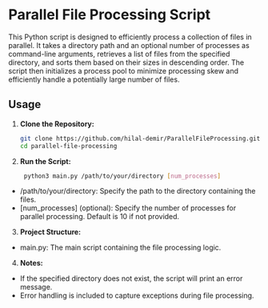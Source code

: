 # Parallel File Processing Script

This Python script is designed to efficiently process a collection of files in parallel. It takes a directory path and an optional number of processes as command-line arguments, retrieves a list of files from the specified directory, and sorts them based on their sizes in descending order. The script then initializes a process pool to minimize processing skew and efficiently handle a potentially large number of files.

## Usage

1. **Clone the Repository:**
   ```bash
   git clone https://github.com/hilal-demir/ParallelFileProcessing.git
   cd parallel-file-processing

2. **Run the Script:**
   ```bash
    python3 main.py /path/to/your/directory [num_processes]
   
* /path/to/your/directory: Specify the path to the directory containing the files.
* [num_processes] (optional): Specify the number of processes for parallel processing. Default is 10 if not provided.

3. **Project Structure:**
* main.py: The main script containing the file processing logic.

4. **Notes:**
* If the specified directory does not exist, the script will print an error message.
* Error handling is included to capture exceptions during file processing.
